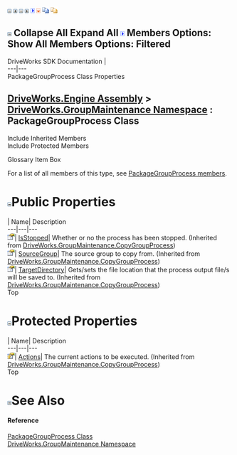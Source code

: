 ![](dotnetimages/collapse.gif) ![](dotnetimages/expand.gif) ![](dotnetimages/collapse.gif) ![](dotnetimages/expand.gif) ![](dotnetimages/drpdown.gif) ![](dotnetimages/drpdown_orange.gif) ![](dotnetimages/copycode.gif) ![](dotnetimages/copycodeHighlight.gif)

![](dotnetimages/collapse.gif) Collapse All Expand All ![](dotnetimages/drpdown.gif) Members Options: Show All  Members Options: Filtered   
---  
DriveWorks SDK Documentation  |   
---|---  
PackageGroupProcess Class Properties   
  
[DriveWorks.Engine Assembly](topic2156.md) > [DriveWorks.GroupMaintenance Namespace](topic9628.md) : PackageGroupProcess Class  
---  
  
Include Inherited Members    
Include Protected Members    


Glossary Item Box

For a list of all members of this type, see [PackageGroupProcess members](topic9926.md).

# ![](dotnetimages/collapse.gif)Public Properties

| Name| Description  
---|---|---  
![Public Property](dotnetimages/publicProperty.gif)| [IsStopped](topic9793.md)| Whether or no the process has been stopped. (Inherited from [DriveWorks.GroupMaintenance.CopyGroupProcess](topic9776.md))  
![Public Property](dotnetimages/publicProperty.gif)| [SourceGroup](topic9794.md)| The source group to copy from. (Inherited from [DriveWorks.GroupMaintenance.CopyGroupProcess](topic9776.md))  
![Public Property](dotnetimages/publicProperty.gif)| [TargetDirectory](topic9795.md)| Gets/sets the file location that the process output file/s will be saved to. (Inherited from [DriveWorks.GroupMaintenance.CopyGroupProcess](topic9776.md))  
Top

# ![](dotnetimages/collapse.gif)Protected Properties

| Name| Description  
---|---|---  
![Protected Property](dotnetimages/protectedProperty.gif)| [Actions](topic9792.md)| The current actions to be executed. (Inherited from [DriveWorks.GroupMaintenance.CopyGroupProcess](topic9776.md))  
Top

# ![](dotnetimages/collapse.gif)See Also

#### Reference

[PackageGroupProcess Class](topic9925.md)   
[DriveWorks.GroupMaintenance Namespace](topic9628.md)


